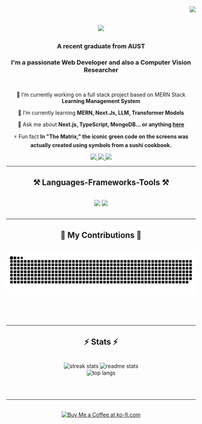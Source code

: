 <img align="right" src="https://visitor-badge.laobi.icu/badge?page_id=nahinAbrar.nahinAbrar" />

<h1 align="center">
    <img src="https://readme-typing-svg.herokuapp.com/?font=Righteous&size=35&center=true&vCenter=true&width=500&height=70&duration=4000&lines=Hi+There!+👋;+I'm+Asm+Nahin!;" />
</h1>

<h3 align="center">A recent graduate from AUST</h3>
<h3 align="center">I'm a passionate Web Developer and also a Computer Vision Researcher</h3>

<br/>

<div align="center">
 
 🔭 I’m currently working on a full stack project based on MERN Stack **Learning Management System**
 
 🌱 I’m currently learning **MERN, Next.Js, LLM, Transformer Models**

💬 Ask me about **Next.js, TypeScript, MongoDB... or anything [here](https://github.com/nahinAbrar/nahinAbrar/issues)**

⚡ Fun fact **In "The Matrix," the iconic green code on the screens was actually created using symbols from a sushi cookbook.**

 </div>
 
<div align="center"> 
  <a href="mailto:asmnahin21@gmail.com">
    <img src="https://img.shields.io/badge/Gmail-333333?style=for-the-badge&logo=gmail&logoColor=red" />
  </a>
  <a href="https://www.linkedin.com/in/nahin-abrar-nh21" target="_blank">
    <img src="https://img.shields.io/badge/LinkedIn-0077B5?style=for-the-badge&logo=linkedin&logoColor=white" target="_blank" />
  </a>
  <a href="https://nahinabrar.github.io/nahin-abrar-minimal/" target="_blank">
     <img src="https://img.shields.io/badge/Portfolio-FF5722?style=for-the-badge&logo=todoist&logoColor=white" target="_blank" /> <!-- sqlite, safari, google-chrome are other good icon options -->
  </a>
</div>

 <hr/>
 
<h2 align="center">⚒️ Languages-Frameworks-Tools ⚒️</h2>
<br/>
<div align="center">
    <img src="https://skillicons.dev/icons?i=react,bootstrap,html,css,vscode,github,figma,tailwind,git,redux,redis,nodejs,npm" />
    <img src="https://skillicons.dev/icons?i=nodejs,python,javascript,typescript,express,firebase,mongodb,cpp,nextjs,latex" /><br>
</div>

<br/>
<hr/>

<div align="center">
  <h2>🐍 My Contributions 🐍</h2>
  <br>
  <img alt="snake eating my contributions" src="https://raw.githubusercontent.com/salesp07/salesp07/output/github-contribution-grid-snake.svg" />
  
  <br/><br/><br/>
</div>

<hr/>

<h2 align="center">⚡ Stats ⚡</h2>
<br>
<div align=center>
  <img width=390 src="https://github-readme-streak-stats-asm-nahins-projects.vercel.app/?user=nahinAbrar&count_private=true&theme=react&border_radius=10" alt="streak stats"/>
  <img width=390 src="https://github-readme-stats-git-main-asm-nahins-projects.vercel.app/api?username=nahinAbrar&count_private=true&show_icons=true&theme=react&rank_icon=github&border_radius=10" alt="readme stats" />
  <br/>
  <img width=325 align="center" src="https://github-readme-stats-git-main-asm-nahins-projects.vercel.app/api/top-langs/?username=nahinAbrar&hide=HTML&langs_count=8&layout=compact&theme=react&border_radius=10&size_weight=0.5&count_weight=0.5&exclude_repo=github-readme-stats" alt="top langs" />
</div>

<br/><br/>

<hr/>

<br/>

<div align="center">
<a href='https://ko-fi.com/V7V4RAK9C' target='_blank'><img height='64' style='border:0px;height:64px;' src='https://storage.ko-fi.com/cdn/kofi1.png?v=3' border='0' alt='Buy Me a Coffee at ko-fi.com' /></a>
</div>

<br/>
